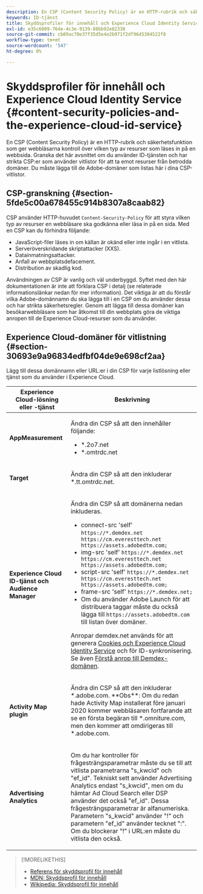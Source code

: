 ```yaml
---
description: En CSP (Content Security Policy) är en HTTP-rubrik och säkerhetsfunktion som ger webbläsarna kontroll över vilken typ av resurser som läses in på en webbsida. Granska det här avsnittet om du använder ID-tjänsten och har strikta CSP:er som använder vitlistor för att ta emot resurser från betrodda domäner. Du måste lägga till de Adobe-domäner som listas här i dina CSP-vitlistor.
keywords: ID-tjänst
title: Skyddsprofiler för innehåll och Experience Cloud Identity Service
exl-id: e35c6809-764e-4c3e-9139-88bb92e82338
source-git-commit: cb89ac70e37f35d5e4e2b971f2df9645304522f8
workflow-type: tm+mt
source-wordcount: '547'
ht-degree: 0%

---
```


# Skyddsprofiler för innehåll och Experience Cloud Identity Service {#content-security-policies-and-the-experience-cloud-id-service}

En CSP (Content Security Policy) är en HTTP-rubrik och säkerhetsfunktion som ger webbläsarna kontroll över vilken typ av resurser som läses in på en webbsida. Granska det här avsnittet om du använder ID-tjänsten och har strikta CSP:er som använder vitlistor för att ta emot resurser från betrodda domäner. Du måste lägga till de Adobe-domäner som listas här i dina CSP-vitlistor.

## CSP-granskning {#section-5fde5c00a678455c914b8307a8caab82}

CSP använder HTTP-huvudet `Content-Security-Policy` för att styra vilken typ av resurser en webbläsare ska godkänna eller läsa in på en sida. Med en CSP kan du förhindra följande:

* JavaScript-filer läses in om källan är okänd eller inte ingår i en vitlista.
* Serveröverskridande skriptattacker (XXS).
* Datainmatningsattacker.
* Anfall av webbplatsdefacement.
* Distribution av skadlig kod.

Användningen av CSP är vanlig och väl underbyggd. Syftet med den här dokumentationen är inte att förklara CSP i detalj (se relaterade informationslänkar nedan för mer information). Det viktiga är att du förstår vilka Adobe-domännamn du ska lägga till i en CSP om du använder dessa och har strikta säkerhetsregler. Genom att lägga till dessa domäner kan besökarwebbläsare som har åtkomst till din webbplats göra de viktiga anropen till de Experience Cloud-resurser som du använder.

## Experience Cloud-domäner för vitlistning {#section-30693e9a96834edfbf04de9e698cf2aa}

Lägg till dessa domännamn eller URL:er i din CSP för varje listlösning eller tjänst som du använder i Experience Cloud.

<table id="table_EC9FC999A62D4B7A830CE73B0AB9EF3C"> 
 <thead> 
  <tr> 
   <th colname="col1" class="entry"> Experience Cloud-lösning eller -tjänst </th> 
   <th colname="col2" class="entry"> Beskrivning </th> 
  </tr> 
 </thead>
 <tbody> 
  <tr> 
   <td colname="col1"> <p> <b>AppMeasurement</b> </p> </td> 
   <td colname="col2"> <p>Ändra din CSP så att den innehåller följande: </p> <p> 
     <ul id="ul_7522AE83A03A4115A84DF5B32D6DD79B"> 
      <li id="li_AB1EC161FB154BEDA1BEFE76C8A38A90"> <span class="codeph"> *.2o7.net</span> </li> 
      <li id="li_4B12A283716746949201528CD6AF529E"> <span class="codeph"> *.omtrdc.net</span> </li> 
     </ul> </p> </td> 
  </tr> 
  <tr> 
   <td colname="col1"> <p> <b>Target</b> </p> </td> 
   <td colname="col2"> <p>Ändra din CSP så att den inkluderar <span class="codeph"> *.tt.omtrdc.net</span>. </p> </td> 
  </tr> 
  <tr> 
   <td colname="col1"> <p> <b>Experience Cloud ID-tjänst och Audience Manager</b> </p> </td> 
   <td colname="col2"> <p>Ändra din CSP så att domänerna nedan inkluderas.</p> 
   <p><ul>
   <li>connect-src 'self' <code>https://*.demdex.net https://cm.everesttech.net https://assets.adobedtm.com;</code></li>
   <li>img-src 'self' <code>https://*.demdex.net https://cm.everesttech.net https://assets.adobedtm.com;</code></li>
   <li>script-src 'self' <code>https://*.demdex.net https://cm.everesttech.net https://assets.adobedtm.com;</code></li>
   <li>frame-src 'self' <code>https://*.demdex.net;</code></li>
   <li>Om du använder Adobe Launch för att distribuera taggar måste du också lägga till <code>https://assets.adobedtm.com</code> till listan över domäner.</li></ul></p> <p>Anropar <span class="codeph"> demdex.net</span> används för att generera <a href="../introduction/cookies.md" format="dita" scope="local"> Cookies och Experience Cloud Identity Service</a> och för ID-synkronisering. Se även <a href="https://experienceleague.adobe.com/docs/audience-manager/user-guide/reference/demdex-calls.html" format="https" scope="external"> Förstå anrop till Demdex-domänen</a>. </p> </td> </tr> 
 <tr>
 <td colname="col1"> <p> <b>Activity Map plugin</b> </p> </td> 
 <td colname="col2"> <p>Ändra din CSP så att den inkluderar *.adobe.com. **Obs**: Om du redan hade Activity Map installerat före januari 2020 kommer webbläsaren fortfarande att se en första begäran till *.omniture.com, men den kommer att omdirigeras till *.adobe.com. </p></td> 
 </tr>
 <tr>
 <td colname="col1"> <p> <b>Advertising Analytics</b> </p> </td> 
 <td colname="col2"> <p>Om du har kontroller för frågesträngsparametrar måste du se till att vitlista parametrarna "s_kwcid" och "ef_id". Tekniskt sett använder Advertising Analytics endast "s_kwcid", men om du hämtar Ad Cloud Search eller DSP använder det också "ef_id". Dessa frågesträngsparametrar är alfanumeriska. Parametern "s_kwcid" använder "!" och parametern "ef_id" använder tecknet ":". Om du blockerar "!" i URL:en måste du vitlista den också.</p></td> 
 </tr>
 </tbody> 
</table>

>[!MORELIKETHIS]
>
>* [Referens för skyddsprofil för innehåll](https://content-security-policy.com/)
>* [MDN: Skyddsprofil för innehåll](https://developer.mozilla.org/en-US/docs/Web/HTTP/CSP)
>* [Wikipedia: Skyddsprofil för innehåll](https://en.wikipedia.org/wiki/Content_Security_Policy)

